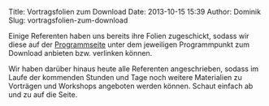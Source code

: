 Title: Vortragsfolien zum Download
Date: 2013-10-15 15:39
Author: Dominik
Slug: vortragsfolien-zum-download

Einige Referenten haben uns bereits ihre Folien zugeschickt, sodass wir
diese auf der [Programmseite](http://ubucon.de/2013/programm#folien)
unter dem jeweiligen Programmpunkt zum Download anbieten bzw. verlinken
können.

</p>
Wir haben darüber hinaus heute alle Referenten angeschrieben, sodass im
Laufe der kommenden Stunden und Tage noch weitere Materialien zu
Vorträgen und Workshops angeboten werden können. Schaut einfach ab und
zu auf die Seite.

</p>

